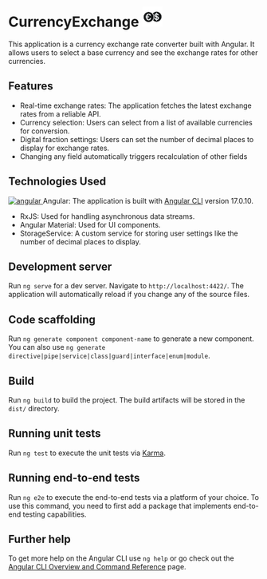 # CurrencyExchange <img src="src/assets/currency_logo.svg" height="40px" margin-top="15px" />

This application is a currency exchange rate converter built with Angular.
It allows users to select a base currency and see the exchange rates for other currencies.

## Features

-   Real-time exchange rates: The application fetches the latest exchange rates from a reliable API.
-   Currency selection: Users can select from a list of available currencies for conversion.
-   Digital fraction settings: Users can set the number of decimal places to display for exchange rates.
-   Changing any field automatically triggers recalculation of other fields

## Technologies Used

<a href="https://angular.io" target="_blank" rel="noreferrer"> <img src="https://angular.io/assets/images/logos/angular/angular.svg" alt="angular" width="20" height="20"/> </a> Angular: The application is built with [Angular CLI](https://github.com/angular/angular-cli) version 17.0.10.

-   RxJS: Used for handling asynchronous data streams.
-   Angular Material: Used for UI components.
-   StorageService: A custom service for storing user settings like the number of decimal places to display.

## Development server

Run `ng serve` for a dev server. Navigate to `http://localhost:4422/`. The application will automatically reload if you change any of the source files.

## Code scaffolding

Run `ng generate component component-name` to generate a new component. You can also use `ng generate directive|pipe|service|class|guard|interface|enum|module`.

## Build

Run `ng build` to build the project. The build artifacts will be stored in the `dist/` directory.

## Running unit tests

Run `ng test` to execute the unit tests via [Karma](https://karma-runner.github.io).

## Running end-to-end tests

Run `ng e2e` to execute the end-to-end tests via a platform of your choice. To use this command, you need to first add a package that implements end-to-end testing capabilities.

## Further help

To get more help on the Angular CLI use `ng help` or go check out the [Angular CLI Overview and Command Reference](https://angular.io/cli) page.
